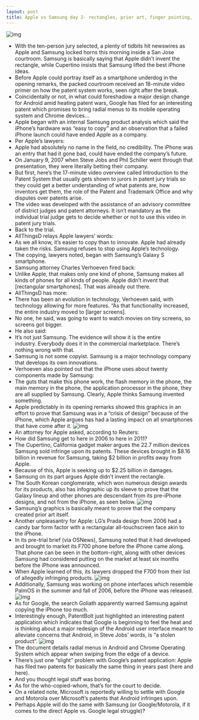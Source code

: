 ```yaml
---
layout: post
title: Apple vs Samsung day 2- rectangles, prior art, finger pointing, Android redesign
---
```

![img](http://media.idownloadblog.com/wp-content/uploads/2012/07/Apple-v-Samsung-trial-sign.jpg)
* With the ten-person jury selected, a plenty of tidbits hit newswires as Apple and Samsung locked horns this morning inside a San Jose courtroom. Samsung is basically saying that Apple didn’t invent the rectangle, while Cupertino insists that Samsung lifted the best iPhone ideas.
* Before Apple could portray itself as a smartphone underdog in the opening remarks, the packed courtroom received an 18-minute video primer on how the patent system works, seen right after the break.
* Coincidentally or not, in what could foreshadow a major design change for Android amid heating patent wars, Google has filed for an interesting patent which promises to bring radial menus to its mobile operating system and Chrome devices…
* Apple began with an internal Samsung product analysis which said the iPhone’s hardware was “easy to copy” and an observation that a failed iPhone launch could have ended Apple as a company.
* Per Apple’s lawyers:
* Apple had absolutely no name in the field, no credibility. The iPhone was an entry that had it gone bad, could have ended the company’s future.
* On January 9, 2007 when Steve Jobs and Phil Schiller went through that presentation, they were literally betting their company.
* But first, here’s the 17-minute video overview called Introduction to the Patent System that usually gets shown to jurors in patent jury trials so they could get a better understanding of what patents are, how inventors get them, the role of the Patent and Trademark Office and why disputes over patents arise.
* The video was developed with the assistance of an advisory committee of district judges and patent attorneys. It isn’t mandatory as the individual trial judge gets to decide whether or not to use this video in patent jury trials.
* Back to the trial.
* AllThingsD relays Apple lawyers’ words:
* As we all know, it’s easier to copy than to innovate. Apple had already taken the risks. Samsung refuses to stop using Apple’s technology.
* The copying, lawyers noted, began with Samsung’s Galaxy S smartphone.
* Samsung attorney Charles Verhoeven fired back:
* Unlike Apple, that makes only one kind of phone, Samsung makes all kinds of phones for all kinds of people. Apple didn’t invent that [rectangular smartphones]. That was already out there.
* AllThingsD has more:
* There has been an evolution in technology, Verhoeven said, with technology allowing for more features. “As that functionality increased, the entire industry moved to [larger screens].
* No one, he said, was going to want to watch movies on tiny screens, so screens got bigger.
* He also said:
* It’s not just Samsung. The evidence will show it is the entire industry. Everybody does it in the commercial marketplace. There’s nothing wrong with that.
* Samsung is not some copyist. Samsung is a major technology company that develops its own innovations.
* Verhoeven also pointed out that the iPhone uses about twenty components made by Samsung:
* The guts that make this phone work, the flash memory in the phone, the main memory in the phone, the application processor in the phone, they are all supplied by Samsung. Clearly, Apple thinks Samsung invented something.
* Apple predictably in its opening remarks showed this graphics in an effort to prove that Samsung was in a “crisis of design” because of the iPhone, which Apple argues has had a lasting impact on all smartphones that have come after it.
![img](http://media.idownloadblog.com/wp-content/uploads/2012/07/Apple-vs-Samsung-Apple-before-and-after-iPhone.jpg)
* An attorney for Apple asked, according to Reuters:
* How did Samsung get to here in 2006 to here in 2011?
* The Cupertino, California gadget maker argues the 22.7 million devices Samsung sold infringe upon its patents. These devices brought in $8.16 billion in revenue for Samsung, taking $2 billion in profits away from Apple.
* Because of this, Apple is seeking up to $2.25 billion in damages.
* Samsung on its part argues Apple didn’t invent the rectangle.
* The South Korean conglomerate, which won numerous design awards for its products, also has infographic up its sleeve to prove that the Galaxy lineup and other phones are descendant from its pre-iPhone designs, and not from the iPhone, as seen below.
![img](http://media.idownloadblog.com/wp-content/uploads/2012/07/Apple-vs-Samsung-Samsung-before-and-after-iPhone.jpg)
* Samsung’s graphics is basically meant to prove that the company created prior art itself.
* Another unpleasantry for Apple: LG’s Prada design from 2006 had a candy bar form factor with a rectangular all-touchscreen face akin to the iPhone.
* In its pre-trial brief (via OSNews), Samsung noted that it had developed and brought to market its F700 phone before the iPhone came along. That phone can be seen in the bottom-right, along with other devices Samsung had considered putting on the market at least six months before the iPhone was announced.
* When Apple learned of this, its lawyers dropped the F700 from their list of allegedly infringing products.
![img](http://media.idownloadblog.com/wp-content/uploads/2012/07/Samsung-pre-iPhone-devices-F700-in-bottom-right.png)
* Additionally, Samsung was working on phone interfaces which resemble PalmOS in the summer and fall of 2006, before the iPhone was released.
![img](http://media.idownloadblog.com/wp-content/uploads/2012/07/Samsung-pre-iPhone-UI.png)
* As for Google, the search Goliath apparently warned Samsung against copying the iPhone too much.
* Interestingly enough, PatentBolt just highlighted an interesting patent application which indicates that Google is beginning to feel the heat and is thinking about a major redesign of the Android user interface meant to alleviate concerns that Android, in Steve Jobs’ words, is “a stolen product”.
![img](http://media.idownloadblog.com/wp-content/uploads/2012/07/Google-patent-Android-radial-menus.jpg)
* The document details radial menus in Android and Chrome Operating System which appear when swiping from the edge of a device.
* There’s just one “slight” problem with Google’s patent application: Apple has filed two patents for basically the same thing in years past (here and here).
* And you thought legal stuff was boring.
* As for the who-copied-whom, that’s for the court to decide.
* On a related note, Microsoft is reportedly willing to settle with Google and Motorola over Microsoft’s patents that Android infringes upon.
* Perhaps Apple will do the same with Samsung (or Google/Motorola, if it comes to the direct Apple vs. Google legal struggle)?

